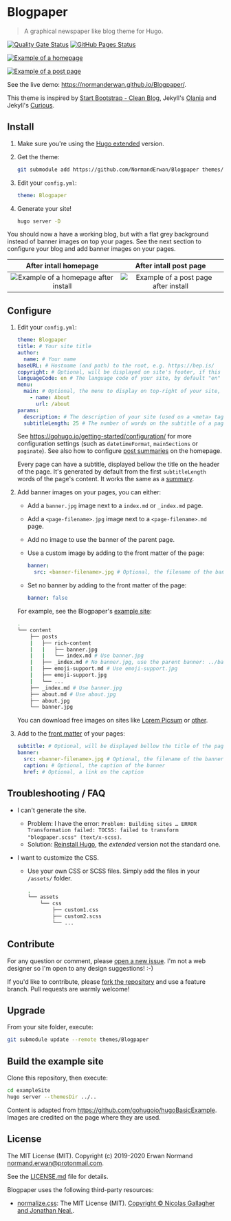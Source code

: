 # Blogpaper

> A graphical newspaper like blog theme for Hugo.

[![Quality Gate Status](https://sonarcloud.io/api/project_badges/measure?project=NormandErwan_blogpaper&metric=alert_status)](https://sonarcloud.io/dashboard?id=NormandErwan_blogpaper)
[![GitHub Pages Status](https://github.com/NormandErwan/Blogpaper/workflows/GitHub%20Pages/badge.svg)](https://github.com/NormandErwan/Blogpaper/actions)

[![Example of a homepage](https://raw.githubusercontent.com/NormandErwan/Blogpaper/master/images/screenshot.png)](https://normanderwan.github.io/Blogpaper/)

[![Example of a post page](https://raw.githubusercontent.com/NormandErwan/Blogpaper/master/images/post-page.jpg)](https://normanderwan.github.io/Blogpaper/posts/markdown-syntax/)

See the live demo: <https://normanderwan.github.io/Blogpaper/>.

This theme is inspired by [Start Bootstrap - Clean Blog](https://github.com/BlackrockDigital/startbootstrap-clean-blog),
Jekyll's [Olania](https://olania-jekyll.netlify.com/) and Jekyll's [Curious](https://curious-jekyll.netlify.com/).

## Install

1. Make sure you're using the [Hugo extended](https://gohugo.io/getting-started/installing/) version.
2. Get the theme:

    ```bash
    git submodule add https://github.com/NormandErwan/Blogpaper themes/Blogpaper
    ```

3. Edit your `config.yml`:

    ```yml
    theme: Blogpaper
    ```

4. Generate your site!

    ```bash
    hugo server -D
    ```

You should now a have a working blog, but with a flat grey background instead of banner images on top your pages. See
the next section to configure your blog and add banner images on your pages.

|                           After intall homepage                           |                           After intall post page                            |
|:-------------------------------------------------------------------------:|:---------------------------------------------------------------------------:|
| ![Example of a homepage after install](https://raw.githubusercontent.com/NormandErwan/Blogpaper/master/images/after-install-homepage.jpg) | ![Example of a post page after install](https://raw.githubusercontent.com/NormandErwan/Blogpaper/master/images/after-install-post-page.jpg) |

## Configure

1. Edit your `config.yml`:

    ```yml
    theme: Blogpaper
    title: # Your site title
    author:
      name: # Your name
    baseURL: # Hostname (and path) to the root, e.g. https://bep.is/
    copyright: # Optional, will be displayed on site's footer, if this line is removed an default copyright will be generated
    languageCode: en # The language code of your site, by default "en"
    menu:
      main: # Optional, the menu to display on top-right of your site, see https://gohugo.io/templates/menu-templates/#site-config-menus
        - name: About
          url: /about
    params:
      description: # The description of your site (used on a <meta> tag)
      subtitleLength: 25 # The number of words on the subtitle of a page
    ```

    See <https://gohugo.io/getting-started/configuration/> for more configuration settings (such as `datetimeFormat`,
    `mainSections` or `paginate`).
    See also how to configure [post summaries](https://gohugo.io/content-management/summaries/) on the homepage.

    Every page can have a subtitle, displayed bellow the title on the header of the page.
    It's generated by default from the first `subtitleLength` words of the page's content.
    It works the same as a [summary](https://gohugo.io/content-management/summaries/).

2. Add banner images on your pages, you can either:
    - Add a `banner.jpg` image next to a `index.md` or `_index.md` page.
    - Add a `<page-filename>.jpg` image next to a `<page-filename>.md` page.
    - Add no image to use the banner of the parent page.
    - Use a custom image by adding to the front matter of the page:

        ```yml
        banner:
          src: <banner-filename>.jpg # Optional, the filename of the banner, by default <page-filename>.md or banner.jpg
        ```

    - Set no banner by adding to the front matter of the page:

        ```yml
        banner: false
        ```

    For example, see the Blogpaper's [example site](https://github.com/NormandErwan/BlogpaperExampleSite):

      ```bash
      .
      └── content
          ├── posts
          |   ├── rich-content
          |   |   ├── banner.jpg
          |   |   └── index.md # Use banner.jpg
          |   ├── _index.md # No banner.jpg, use the parent banner: ../banner.jpg
          |   ├── emoji-support.md # Use emoji-support.jpg
          |   ├── emoji-support.jpg
          |   └── ...
          ├── _index.md # Use banner.jpg
          ├── about.md # Use about.jpg
          ├── about.jpg
          └── banner.jpg
      ```

    You can download free images on sites like [Lorem Picsum](https://picsum.photos/) or
    [other](https://alternativeto.net/software/unsplash/).

3. Add to the [front matter](https://gohugo.io/content-management/front-matter/) of your pages:

    ```yml
    subtitle: # Optional, will be displayed bellow the title of the page; remove this line to generate an automatic subtitle
    banner:
      src: <banner-filename>.jpg # Optional, the filename of the banner, by default <page-filename>.jpg or banner.jpg
      caption: # Optional, the caption of the banner
      href: # Optional, a link on the caption
    ```

## Troubleshooting / FAQ

- I can't generate the site.
  - Problem: I have the error: `Problem: Building sites … ERROR Transformation failed: TOCSS: failed to transform "blogpaper.scss" (text/x-scss)`.
  - Solution: [Reinstall Hugo](https://gohugo.io/getting-started/installing/), the *extended* version not the standard one.

- I want to customize the CSS.
  - Use your own CSS or SCSS files. Simply add the files in your `/assets/` folder.

    ```bash
    .
    └── assets
        └── css
            ├── custom1.css
            ├── custom2.scss
            └── ...
    ```

## Contribute

For any question or comment, please [open a new issue](https://github.com/NormandErwan/Blogpaper/issues/new).
I'm not a web designer so I'm open to any design suggestions! :-)

If you'd like to contribute, please [fork the repository](https://github.com/NormandErwan/Blogpaper/fork) and use a
feature branch. Pull requests are warmly welcome!

## Upgrade

From your site folder, execute:

```bash
git submodule update --remote themes/Blogpaper
```

## Build the example site

Clone this repository, then execute:

```bash
cd exampleSite
hugo server --themesDir ../..
```

Content is adapted from <https://github.com/gohugoio/hugoBasicExample>.
Images are credited on the page where they are used.

## License

The MIT License (MIT). Copyright (c) 2019-2020 Erwan Normand <normand.erwan@protonmail.com>.

See the [LICENSE.md](LICENSE.md) file for details.

Blogpaper uses the following third-party resources:

- [normalize.css](https://github.com/necolas/normalize.css): The MIT License (MIT).
[Copyright © Nicolas Gallagher and Jonathan Neal.](https://github.com/necolas/normalize.css/blob/master/LICENSE.md).
